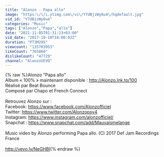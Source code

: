 ```yaml
---
title: "Alonzo - Papa allo"
image: "https:\/\/i.ytimg.com\/vi\/Y7dBjzWy6u4\/hqdefault.jpg"
vid_id: "Y7dBjzWy6u4"
categories: "Music"
tags: ["Alonzo","Papa","allo"]
date: "2021-11-05T01:31:23+03:00"
vid_date: "2017-10-10T18:00:02Z"
duration: "PT3M29S"
viewcount: "135703953"
likeCount: "765860"
dislikeCount: "47729"
channel: "AlonzoVEVO"
---
```

{% raw %}Alonzo &quot;Papa allo&quot;<br />Album « 100% » maintenant disponible : <a rel="nofollow" target="blank" href="http://Alonzo.lnk.to/100">http://Alonzo.lnk.to/100</a><br />Réalisé par Beat Bounce<br />Composé par Chapo et French Connect<br /><br />Retrouvez Alonzo sur :<br />Facebook: <a rel="nofollow" target="blank" href="https://www.facebook.com/Alonzofficiel">https://www.facebook.com/Alonzofficiel</a><br />Twitter: <a rel="nofollow" target="blank" href="https://www.twitter.com/Alonzopsy4">https://www.twitter.com/Alonzopsy4</a><br />Instagram: <a rel="nofollow" target="blank" href="https://www.instagram.com/alonzofficiel/">https://www.instagram.com/alonzofficiel/</a><br />Snapchat : <a rel="nofollow" target="blank" href="https://www.snapchat.com/add/Mauvaismelange">https://www.snapchat.com/add/Mauvaismelange</a><br /><br />Music video by Alonzo performing Papa allo. (C) 2017 Def Jam Recordings France<br /><br /><a rel="nofollow" target="blank" href="http://vevo.ly/NeGHBI">http://vevo.ly/NeGHBI</a>{% endraw %}
